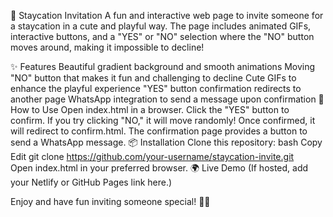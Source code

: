 💖 Staycation Invitation
A fun and interactive web page to invite someone for a staycation in a cute and playful way. The page includes animated GIFs, interactive buttons, and a "YES" or "NO" selection where the "NO" button moves around, making it impossible to decline!

✨ Features
Beautiful gradient background and smooth animations
Moving "NO" button that makes it fun and challenging to decline
Cute GIFs to enhance the playful experience
"YES" button confirmation redirects to another page
WhatsApp integration to send a message upon confirmation
🚀 How to Use
Open index.html in a browser.
Click the "YES" button to confirm.
If you try clicking "NO," it will move randomly!
Once confirmed, it will redirect to confirm.html.
The confirmation page provides a button to send a WhatsApp message.
📦 Installation
Clone this repository:
bash
Copy
Edit
git clone https://github.com/your-username/staycation-invite.git  
Open index.html in your preferred browser.
🌍 Live Demo
(If hosted, add your Netlify or GitHub Pages link here.)

Enjoy and have fun inviting someone special! 🥰💖
